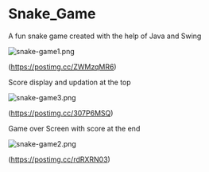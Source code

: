 # Snake_Game
A fun snake game created with the help of Java and Swing

![snake-game1.png](https://i.postimg.cc/XvVjsM61/snake-game1.png)

(https://postimg.cc/ZWMzqMR6)

Score display and updation at the top

![snake-game3.png](https://i.postimg.cc/0jJPzP7j/snake-game3.png)

(https://postimg.cc/307P6MSQ)

Game over Screen with score at the end

![snake-game2.png](https://i.postimg.cc/bv3zM6zy/snake-game2.png)

(https://postimg.cc/rdRXRN03)
